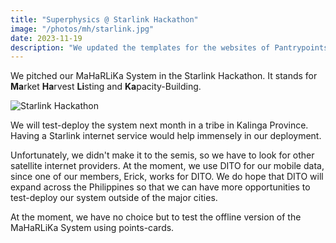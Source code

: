 ```yaml
---
title: "Superphysics @ Starlink Hackathon"
image: "/photos/mh/starlink.jpg"
date: 2023-11-19
description: "We updated the templates for the websites of Pantrypoints, Superphysics, and Maharlikanism"
---
```


We pitched our MaHaRLiKa System in the Starlink Hackathon. It stands for **Ma**rket **Ha**rvest **Li**sting and **Ka**pacity-Building.

![Starlink Hackathon](/photos/mh/starlink.jpg)

We will test-deploy the system next month in a tribe in Kalinga Province.  Having a Starlink internet service would help immensely in our deployment. 

Unfortunately, we didn't make it to the semis, so we have to look for other satellite internet providers. At the moment, we use DITO for our mobile data, since one of our members, Erick, works for DITO. We do hope that DITO will expand across the Philippines so that we can have more opportunities to test-deploy our system outside of the major cities.

At the moment, we have no choice but to test the offline version of the MaHaRLiKa System using points-cards.


<!-- Our boycott suppliers are:
- AWS
- Starlink -->


